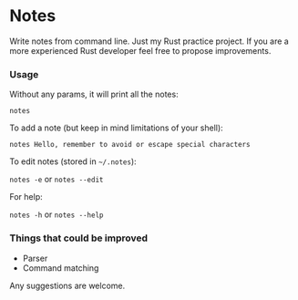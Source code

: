 # Notes

Write notes from command line. Just my Rust practice project. If you are a more experienced
Rust developer feel free to propose improvements.

### Usage

Without any params, it will print all the notes:

`notes`

To add a note (but keep in mind limitations of your shell):

`notes Hello, remember to avoid or escape special characters`

To edit notes (stored in `~/.notes`):

`notes -e` or `notes --edit`

For help:

`notes -h` or `notes --help`

### Things that could be improved

- Parser
- Command matching

Any suggestions are welcome.

